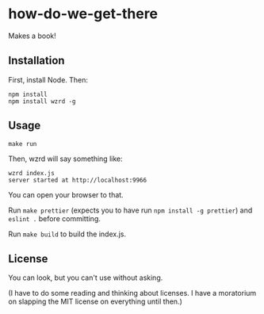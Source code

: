 how-do-we-get-there
==================

Makes a book!

Installation
------------

First, install Node. Then:

    npm install
    npm install wzrd -g

Usage
-----

    make run    

Then, wzrd will say something like:

    wzrd index.js
    server started at http://localhost:9966

You can open your browser to that.

Run `make prettier` (expects you to have run `npm install -g prettier`) and `eslint .` before committing.

Run `make build` to build the index.js.

License
-------

You can look, but you can't use without asking.

(I have to do some reading and thinking about licenses. I have a moratorium on slapping the MIT license on everything until then.)

